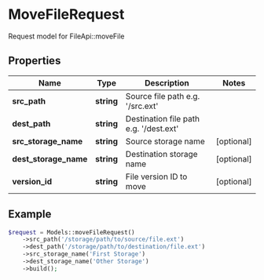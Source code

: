 # MoveFileRequest

Request model for FileApi::moveFile

## Properties

Name | Type | Description | Notes
---- | ---- | ----------- | -----
**src_path** | **string**| Source file path e.g. &#39;/src.ext&#39; |
**dest_path** | **string**| Destination file path e.g. &#39;/dest.ext&#39; |
**src_storage_name** | **string**| Source storage name | [optional]
**dest_storage_name** | **string**| Destination storage name | [optional]
**version_id** | **string**| File version ID to move | [optional]

## Example
```php
$request = Models::moveFileRequest()
    ->src_path('/storage/path/to/source/file.ext')
    ->dest_path('/storage/path/to/destination/file.ext')
    ->src_storage_name('First Storage')
    ->dest_storage_name('Other Storage')
    ->build();
```

